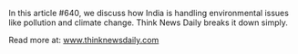 In this article #640, we discuss how India is handling environmental issues like pollution and climate change. Think News Daily breaks it down simply.

Read more at: www.thinknewsdaily.com